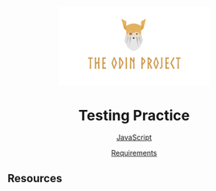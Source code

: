 <div align="center">
<a href="https://theodinproject.com/"><img src="https://github.com/yousefelassal/odin-recipes/blob/main/images/top%20logo.png?raw=true" width="300px" height="auto"></a>
<h1>Testing Practice</h1>
<p><a href="https://www.theodinproject.com/paths/full-stack-javascript/courses/javascript">JavaScript</a></p>
<p><a href="https://www.theodinproject.com/lessons/node-path-javascript-testing-practice">Requirements</a></p>

</div>

## Resources
